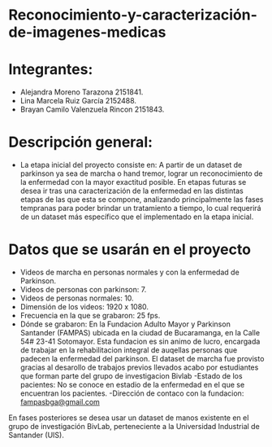 <div class=text-justify>
  
# Reconocimiento-y-caracterización-de-imagenes-medicas

</div>


# Integrantes:

- Alejandra Moreno Tarazona 2151841.
- Lina Marcela Ruiz García 2152488.
- Brayan Camilo Valenzuela Rincon 2151843.

# Descripción general:

- La etapa inicial del proyecto consiste en: A partir de un dataset de parkinson ya sea de marcha o hand tremor, lograr un reconocimiento de la enfermedad con la mayor exactitud posible. En etapas futuras se desea ir tras una caracterización de la enfermedad en las distintas etapas de las que esta se compone, analizando principalmente las fases tempranas para poder brindar un tratamiento a tiempo, lo cual requerirá de un dataset más específico que el implementado en la etapa inicial.

# Datos que se usarán en el proyecto

- Videos de marcha en personas normales y con la enfermedad de Parkinson.
- Videos de personas con parkinson: 7.
- Videos de personas normales: 10.
- Dimensión de los videos: 1920 x 1080.
- Frecuencia en la que se grabaron: 25 fps.
- Dónde se grabaron: En la Fundacion Adulto Mayor y Parkinson Santander (FAMPAS) ubicada en la ciudad de Bucaramanga, en la Calle 54# 23-41 Sotomayor. Esta fundacion es sin animo de lucro, encargada de trabajar en la rehabilitacion integral de auqellas personas que padecen la enfermedad del parkinson.
El dataset de marcha fue provisto gracias al desarollo de trabajos previos llevados acabo por estudiantes que forman parte del grupo de investigacion Bivlab
-Estado de los pacientes: No se conoce en estadio de la enfermedad en el que se encuentran los pacientes.
-Dirección de contaco con la fundacion: fampasbga@gmail.com


En fases posteriores se desea usar un dataset de manos existente en el grupo de investigación BivLab, perteneciente a la Universidad Industrial de Santander (UIS). 
